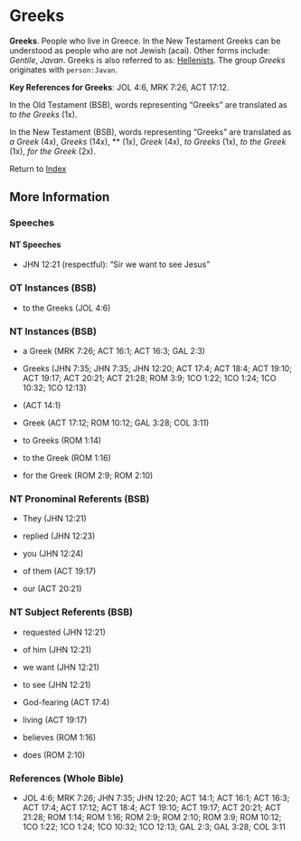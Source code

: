 # Greeks
**Greeks**. 
People who live in Greece. In the New Testament Greeks can be understood as people who are not Jewish (acai). 
Other forms include: 
*Gentile*, *Javan*. 
Greeks is also referred to as: 
[Hellenists](group:Hellenist.md). 
The group _Greeks_ originates with `person:Javan`. 


**Key References for Greeks**: 
JOL 4:6, MRK 7:26, ACT 17:12. 


In the Old Testament (BSB), words representing “Greeks” are translated as 
*to the Greeks* (1x). 


In the New Testament (BSB), words representing “Greeks” are translated as 
*a Greek* (4x), *Greeks* (14x), ** (1x), *Greek* (4x), *to Greeks* (1x), *to the Greek* (1x), *for the Greek* (2x). 


Return to [Index](00-Index.md)

## More Information

### Speeches

#### NT Speeches

* JHN 12:21 (respectful): “Sir we want to see Jesus”

### OT Instances (BSB)

* to the Greeks (JOL 4:6)



### NT Instances (BSB)

* a Greek (MRK 7:26; ACT 16:1; ACT 16:3; GAL 2:3)

* Greeks (JHN 7:35; JHN 7:35; JHN 12:20; ACT 17:4; ACT 18:4; ACT 19:10; ACT 19:17; ACT 20:21; ACT 21:28; ROM 3:9; 1CO 1:22; 1CO 1:24; 1CO 10:32; 1CO 12:13)

*  (ACT 14:1)

* Greek (ACT 17:12; ROM 10:12; GAL 3:28; COL 3:11)

* to Greeks (ROM 1:14)

* to the Greek (ROM 1:16)

* for the Greek (ROM 2:9; ROM 2:10)



### NT Pronominal Referents (BSB)

* They (JHN 12:21)

* replied (JHN 12:23)

* you (JHN 12:24)

* of them (ACT 19:17)

* our (ACT 20:21)



### NT Subject Referents (BSB)

* requested (JHN 12:21)

* of him (JHN 12:21)

* we want (JHN 12:21)

* to see (JHN 12:21)

* God-fearing (ACT 17:4)

* living (ACT 19:17)

* believes (ROM 1:16)

* does (ROM 2:10)



### References (Whole Bible)

* JOL 4:6; MRK 7:26; JHN 7:35; JHN 12:20; ACT 14:1; ACT 16:1; ACT 16:3; ACT 17:4; ACT 17:12; ACT 18:4; ACT 19:10; ACT 19:17; ACT 20:21; ACT 21:28; ROM 1:14; ROM 1:16; ROM 2:9; ROM 2:10; ROM 3:9; ROM 10:12; 1CO 1:22; 1CO 1:24; 1CO 10:32; 1CO 12:13; GAL 2:3; GAL 3:28; COL 3:11



